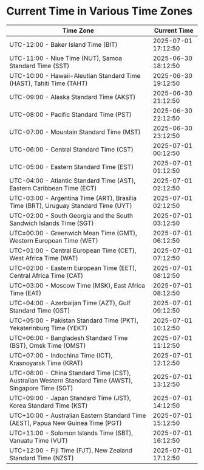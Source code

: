 # Current Time in Various Time Zones

| Time Zone | Current Time |
|-----------|--------------|
| UTC-12:00 - Baker Island Time (BIT) | 2025-07-01 17:12:50 |
| UTC-11:00 - Niue Time (NUT), Samoa Standard Time (SST) | 2025-06-30 18:12:50 |
| UTC-10:00 - Hawaii-Aleutian Standard Time (HAST), Tahiti Time (TAHT) | 2025-06-30 19:12:50 |
| UTC-09:00 - Alaska Standard Time (AKST) | 2025-06-30 21:12:50 |
| UTC-08:00 - Pacific Standard Time (PST) | 2025-06-30 22:12:50 |
| UTC-07:00 - Mountain Standard Time (MST) | 2025-06-30 23:12:50 |
| UTC-06:00 - Central Standard Time (CST) | 2025-07-01 00:12:50 |
| UTC-05:00 - Eastern Standard Time (EST) | 2025-07-01 01:12:50 |
| UTC-04:00 - Atlantic Standard Time (AST), Eastern Caribbean Time (ECT) | 2025-07-01 02:12:50 |
| UTC-03:00 - Argentina Time (ART), Brasília Time (BRT), Uruguay Standard Time (UYT) | 2025-07-01 02:12:50 |
| UTC-02:00 - South Georgia and the South Sandwich Islands Time (SGT) | 2025-07-01 03:12:50 |
| UTC±00:00 - Greenwich Mean Time (GMT), Western European Time (WET) | 2025-07-01 06:12:50 |
| UTC+01:00 - Central European Time (CET), West Africa Time (WAT) | 2025-07-01 07:12:50 |
| UTC+02:00 - Eastern European Time (EET), Central Africa Time (CAT) | 2025-07-01 08:12:50 |
| UTC+03:00 - Moscow Time (MSK), East Africa Time (EAT) | 2025-07-01 08:12:50 |
| UTC+04:00 - Azerbaijan Time (AZT), Gulf Standard Time (GST) | 2025-07-01 09:12:50 |
| UTC+05:00 - Pakistan Standard Time (PKT), Yekaterinburg Time (YEKT) | 2025-07-01 10:12:50 |
| UTC+06:00 - Bangladesh Standard Time (BST), Omsk Time (OMST) | 2025-07-01 11:12:50 |
| UTC+07:00 - Indochina Time (ICT), Krasnoyarsk Time (KRAT) | 2025-07-01 12:12:50 |
| UTC+08:00 - China Standard Time (CST), Australian Western Standard Time (AWST), Singapore Time (SGT) | 2025-07-01 13:12:50 |
| UTC+09:00 - Japan Standard Time (JST), Korea Standard Time (KST) | 2025-07-01 14:12:50 |
| UTC+10:00 - Australian Eastern Standard Time (AEST), Papua New Guinea Time (PGT) | 2025-07-01 15:12:50 |
| UTC+11:00 - Solomon Islands Time (SBT), Vanuatu Time (VUT) | 2025-07-01 16:12:50 |
| UTC+12:00 - Fiji Time (FJT), New Zealand Standard Time (NZST) | 2025-07-01 17:12:50 |
